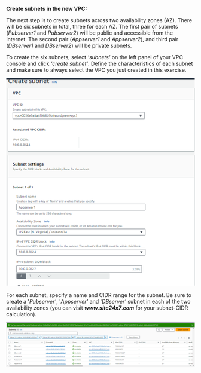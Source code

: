 **Create subnets in the new VPC:**

The next step is to create subnets across two availability zones (AZ).
There will be six subnets in total, three for each AZ. The first pair of
subnets (*Pubserver1* and *Pubserver2*) will be public and accessible
from the internet. The second pair (*Appserver1* and *Appserver2*), and
third pair (*DBserver1* and *DBserver2*) will be private subnets.

To create the six subnets, select *\'subnets\'* on the left panel of
your VPC console and click *\'create subnet\'*. Define the
characteristics of each subnet and make sure to always select the VPC
you just created in this exercise.

![screenshot2](./task1_images/create_subnets_image1.png)

For each subnet, specify a name and CIDR range for the subnet. Be sure
to create a '*Pubserver'*, '*Appserver'* and '*DBserver'* subnet in each
of the two availability zones (you can visit ***www***.***site24x7***.***com*** for your subnet-CIDR calculation).

![screenshot3](./task1_images/create_subnets_image2.png)
